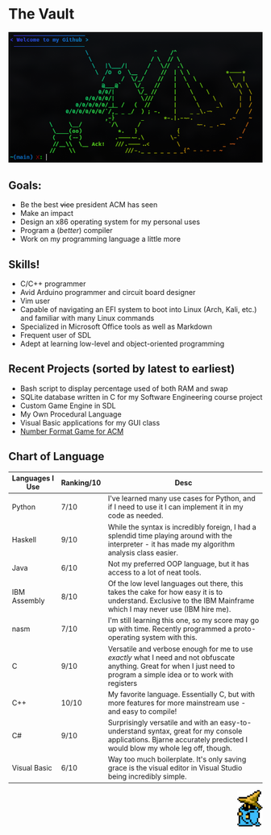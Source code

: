 # The Vault
<img alt="Welcome" src="https://github.com/aceofdiamonds4500/aceofdiamonds4500/blob/main/Screenshot_07-Apr_10-25-36_16078.png">

## Goals:
- Be the best ~~vice~~ president ACM has seen
- Make an impact
- Design an x86 operating system for my personal uses
- Program a (*better*) compiler 
 - Work on my programming language a little more

## Skills!
- C/C++ programmer
- Avid Arduino programmer and circuit board designer
- Vim user
- Capable of navigating an EFI system to boot into Linux (Arch, Kali, etc.) and familiar with many Linux commands
- Specialized in Microsoft Office tools as well as Markdown
- Frequent user of SDL
- Adept at learning low-level and object-oriented programming

## Recent Projects (sorted by latest to earliest)
- Bash script to display percentage used of both RAM and swap
- SQLite database written in C for my Software Engineering course project
- Custom Game Engine in SDL
- My Own Procedural Language
- Visual Basic applications for my GUI class
- [Number Format Game for ACM](https://github.com/aceofdiamonds4500/Nicks-Arduino-Code/tree/main/NumberFormatGame)

## Chart of Language
| Languages I Use | Ranking/10 | Desc   |
| --------        | -------- | -------- |
| Python          | 7/10     | I've learned many use cases for Python, and if I need to use it I can implement it in my code as needed. |
| Haskell         | 9/10     | While the syntax is incredibly foreign, I had a splendid time playing around with the interpreter - it has made my algorithm analysis class easier. |
| Java            | 6/10     | Not my preferred OOP language, but it has access to a lot of neat tools. |
| IBM Assembly    | 8/10     | Of the low level languages out there, this takes the cake for how easy it is to understand. Exclusive to the IBM Mainframe which I may never use (IBM hire me). |
| nasm            | 7/10     | I'm still learning this one, so my score may go up with time. Recently programmed a proto-operating system with this. |
| C               | 9/10     | Versatile and verbose enough for me to use *exactly* what I need and not obfuscate anything. Great for when I just need to program a simple idea or to work with registers |
| C++             | 10/10    | My favorite language. Essentially C, but with more features for more mainstream use - and easy to compile! |
| C#              | 9/10     | Surprisingly versatile and with an easy-to-understand syntax, great for my console applications. Bjarne accurately predicted I would blow my whole leg off, though. |
| Visual Basic    | 6/10     | Way too much boilerplate. It's only saving grace is the visual editor in Visual Studio being incredibly simple. |

<img alt="black mage" height=72 width=50 src="https://github.com/aceofdiamonds4500/aceofdiamonds4500/blob/main/mage.gif" align=right>

<!---
aceofdiamonds4500/aceofdiamonds4500 is a ✨ special ✨ repository because its `README.md` (this file) appears on your GitHub profile.
You can click the Preview link to take a look at your changes.
--->
